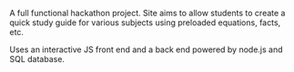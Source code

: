 A full functional hackathon project. Site aims to allow students to create a quick study guide for various subjects using preloaded equations, facts, etc.

Uses an interactive JS front end and a back end powered by node.js and SQL database.
